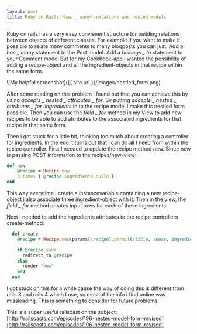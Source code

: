 ```yaml
---
layout: post
title: Ruby on Rails:*has _ many*-relations and nested models
---
```


Ruby on rails has a very easy convienent structure for building relations between objects of different classes. For example if you want to make it possible to relate many comments to many blogposts you can just:
Add a *has _ many* statement to the Post model. Add a *belongs _ to* statement to your Comment model But for my Cookbook-app I wanted the possibility of adding a recipe-object and all the ingredient-objects in that recipe within the same form.


![My helpful screenshot]({{ site.url }}/images/nestled_form.png)

After some reading on this problem i found out that you can achieve this by using *accepts _ nested _ attributes _ for*. By putting *accepts _ nested _ attributes _ for :ingredients* in to the recipe model I make this nestled form possible. Then you can use the *field _ for* method in my View to add new recipes to be able to add atrributes to the associated ingredients for that recipe in that same form.

 Then i got stuck for a little bit, thinking too much about creating a controller for ingredients. In the end it turns out that i can do all I need from within the recipe controller. First I needed to update the recipe method new. Since new is passing POST information to the recipes/new-view:
 
```ruby
def new
    @recipe = Recipe.new
    3.times { @recipe.ingredients.build }
end
```

This way everytime I create a instancevariable containing a new recipe-object i also associate three ingredient-object with it. Then in the view, the *field _ for* method creates input rows for each of these ingredients.

Next I needed to add the ingredients attributes to the recipe controllers create-method:

```ruby
  def create
    @recipe = Recipe.new(params[:recipe].permit(:title, :desc, ingredients_attributes: [:name]))

    if @recipe.save
      redirect_to @recipe
    else
      render "new"
    end
  end
```

I got stuck on this for a while cause the way of doing this is different from rails 3 and rails  4 which I use, so most of the info i find online was missleading. This is something to consider for future problems!

This is a super useful railscast on the subject:
[http://railscasts.com/episodes/196-nested-model-form-revised](http://railscasts.com/episodes/196-nested-model-form-revised)
 


